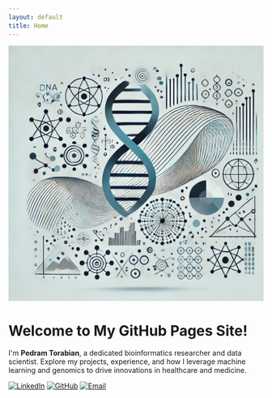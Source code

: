 ```yaml
---
layout: default
title: Home
---
```


![Descriptive Alt Text](images/image1.jpg)

# Welcome to My GitHub Pages Site!

I'm **Pedram Torabian**, a dedicated bioinformatics researcher and data scientist. Explore my projects, experience, and how I leverage machine learning and genomics to drive innovations in healthcare and medicine.

[![LinkedIn](https://img.shields.io/badge/LinkedIn-Connect-blue?logo=linkedin&style=for-the-badge)](https://www.linkedin.com/in/pedram-torabian) 
[![GitHub](https://img.shields.io/badge/GitHub-PedramTorabian-gray?logo=github&style=for-the-badge)](https://github.com/Pedramto89)
[![Email](https://img.shields.io/badge/Email-pedram.torabian@ucalgary.ca-cyan?logo=gmail&style=for-the-badge)](mailto:pedram.torabian@ucalgary.ca)
